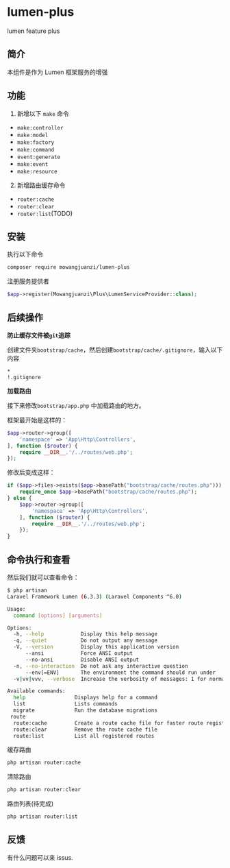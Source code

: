 # lumen-plus
lumen feature plus

## 简介

本组件是作为 Lumen 框架服务的增强

## 功能

1. 新增以下 `make` 命令

- `make:controller`
- `make:model`
- `make:factory`
- `make:command`
- `event:generate`
- `make:event`
- `make:resource`

2. 新增路由缓存命令

- `router:cache`
- `router:clear`
- `router:list`(TODO)

## 安装

执行以下命令

```bash
composer require mowangjuanzi/lumen-plus
```

注册服务提供者

```php
$app->register(Mowangjuanzi\Plus\LumenServiceProvider::class);
```

## 后续操作

**防止缓存文件被`git`追踪**

创建文件夹`bootstrap/cache`，然后创建`bootstrap/cache/.gitignore`，输入以下内容

```gitignore
*
!.gitignore
```

**加载路由**

接下来修改`bootstrap/app.php` 中加载路由的地方。

框架最开始是这样的：

```php
$app->router->group([
    'namespace' => 'App\Http\Controllers',
], function ($router) {
    require __DIR__.'/../routes/web.php';
});
```

修改后变成这样：

```php
if ($app->files->exists($app->basePath("bootstrap/cache/routes.php"))) {
    require_once $app->basePath("bootstrap/cache/routes.php");
} else {
    $app->router->group([
        'namespace' => 'App\Http\Controllers',
    ], function ($router) {
        require __DIR__.'/../routes/web.php';
    });
}
```

## 命令执行和查看

然后我们就可以查看命令：

```bash
$ php artisan
Laravel Framework Lumen (6.3.3) (Laravel Components ^6.0)

Usage:
  command [options] [arguments]

Options:
  -h, --help            Display this help message
  -q, --quiet           Do not output any message
  -V, --version         Display this application version
      --ansi            Force ANSI output
      --no-ansi         Disable ANSI output
  -n, --no-interaction  Do not ask any interactive question
      --env[=ENV]       The environment the command should run under
  -v|vv|vvv, --verbose  Increase the verbosity of messages: 1 for normal output, 2 for more verbose output and 3 for debug

Available commands:
  help                Displays help for a command
  list                Lists commands
  migrate             Run the database migrations
 route
  route:cache         Create a route cache file for faster route registration
  route:clear         Remove the route cache file
  route:list          List all registered routes
```

缓存路由

```bash
php artisan router:cache
```

清除路由

```bash
php artisan router:clear
```

路由列表(待完成)

```bash
php artisan router:list
```

## 反馈
有什么问题可以来 issus.
